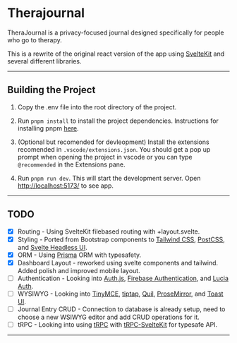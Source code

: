 # Therajournal

TheraJournal is a privacy-focused journal designed specifically for people who go to therapy.

This is a rewrite of the original react version of the app using [SvelteKit](https://kit.svelte.dev/) and several different libraries.

----

## Building the Project
1. Copy the .env file into the root directory of the project.

2. Run `pnpm install` to install the project dependencies. Instructions for installing pnpm [here](https://pnpm.io/installation).

3. (Optional but recomended for devleopment) Install the extensions recomended in `.vscode/extensions.json`. You should get a pop up prompt when opening the project in vscode or you can type `@recommended` in the Extensions pane.

4. Run `pnpm run dev`. This will start the development server. Open [http://localhost:5173/](http://localhost:5173/) to see app.

----

## TODO

- [x] Routing - Using SvelteKit filebased routing with +layout.svelte.
- [x] Styling - Ported from Bootstrap components to [Tailwind CSS](https://tailwindcss.com/), [PostCSS](https://postcss.org/), and [Svelte Headless UI](https://svelte-headlessui.goss.io/docs).
- [x] ORM - Using [Prisma](https://www.prisma.io/) ORM with typesafety.
- [x] Dashboard Layout - reworked using svelte components and tailwind. Added polish and improved mobile layout.
- [ ] Authentication - Looking into [Auth.js](https://authjs.dev/), [Firebase Authentication](https://firebase.google.com/docs/auth), and [Lucia Auth](https://github.com/pilcrowOnPaper/lucia-auth).
- [ ] WYSIWYG - Looking into [TinyMCE](https://www.tiny.cloud/), [tiptap](https://tiptap.dev/), [Quil](https://quilljs.com/), [ProseMirror](https://prosemirror.net/), and [Toast UI](https://github.com/nhn/tui.editor).
- [ ] Journal Entry CRUD - Connection to database is already setup, need to choose a new WSIWYG editor and add CRUD operations for it.
- [ ] tRPC - Looking into using [tRPC](trpc.io) with [tRPC-SvelteKit](https://github.com/icflorescu/trpc-sveltekit) for typesafe API.

----